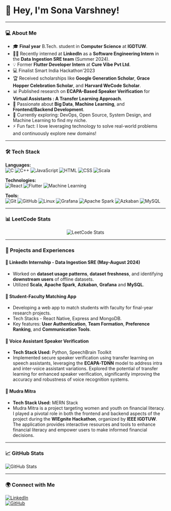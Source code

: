 # 👋 Hey, I'm Sona Varshney!

---

### 💻 About Me
- 🎓 **Final year** B.Tech. student in **Computer Science** at **IGDTUW**.
- 👩‍💻 Recently interned at **LinkedIn** as a **Software Engineering Intern** in the **Data Ingestion SRE team** (Summer 2024).
- 💡 Former **Flutter Developer Intern** at **Cure Vibe Pvt Ltd**.
- 💻 Finalist Smart India Hackathon'2023
- 🏆 Received scholarships like **Google Generation Scholar**, **Grace Hopper Celebration Scholar**, and **Harvard WeCode Scholar**.
- 📊 Published research on **ECAPA-Based Speaker Verification** for **Virtual Assistants : A Transfer Learning Approach**.
- 🌱 Passionate about **Big Data**, **Machine Learning**, and **Frontend/Backend Development**.
- 🔭 Currently exploring: DevOps, Open Source, System Design, and Machine Learning to find my niche.
- ⚡ Fun fact: I love leveraging technology to solve real-world problems and continuously explore new domains!

---

### 🛠 Tech Stack

**Languages:**  
![C](https://img.shields.io/badge/-C-A8B9CC?style=flat&logo=c&logoColor=white) 
![C++](https://img.shields.io/badge/-C%2B%2B-F34B7D?style=flat&logo=c%2B%2B&logoColor=white) 
![JavaScript](https://img.shields.io/badge/-JavaScript-F7DF1E?style=flat&logo=javascript&logoColor=black) 
![HTML](https://img.shields.io/badge/-HTML-E34F26?style=flat&logo=html5&logoColor=white) 
![CSS](https://img.shields.io/badge/-CSS-1572B6?style=flat&logo=css3&logoColor=white) 
![Scala](https://img.shields.io/badge/-Scala-DC322F?style=flat&logo=scala&logoColor=white)  

**Technologies:**  
![React](https://img.shields.io/badge/-React-61DAFB?style=flat&logo=react&logoColor=black) 
![Flutter](https://img.shields.io/badge/-Flutter-02569B?style=flat&logo=flutter&logoColor=white) 
![Machine Learning](https://img.shields.io/badge/-Machine%20Learning-FF6F20?style=flat&logo=TensorFlow&logoColor=white)  

**Tools:**  
![Git](https://img.shields.io/badge/-Git-F05032?style=flat&logo=git&logoColor=white) 
![GitHub](https://img.shields.io/badge/-GitHub-181717?style=flat&logo=github&logoColor=white) 
![Linux](https://img.shields.io/badge/-Linux-FCC624?style=flat&logo=linux&logoColor=black) 
![Grafana](https://img.shields.io/badge/-Grafana-F46800?style=flat&logo=grafana&logoColor=white) 
![Apache Spark](https://img.shields.io/badge/-Apache%20Spark-E25A1C?style=flat&logo=apachespark&logoColor=white) 
![Azkaban](https://img.shields.io/badge/-Azkaban-008080?style=flat&logo=azkaban&logoColor=white)
![MySQL](https://img.shields.io/badge/-MySQL-4479A1?style=flat&logo=mysql&logoColor=white)


---

### 📊 LeetCode Stats
<div align="center">
  <img src="https://leetcard.jacoblin.cool/sonavarshney29?ext=heatmap" alt="LeetCode Stats">
</div>

---

### 🌟 Projects and Experiences
#### 🔹 **LinkedIn Internship** - Data Ingestion SRE (May-August 2024)
- Worked on **dataset usage patterns**, **dataset freshness**, and identifying **downstream users** of offline datasets.
- Utilized **Scala**, **Apache Spark**, **Azkaban**, **Grafana** and **MySQL**.

#### 🔹 **Student-Faculty Matching App**
- Developing a web app to match students with faculty for final-year research projects.
- Tech Stacks - React Native, Express and MongoDB.
- Key features: **User Authentication**, **Team Formation**, **Preference Ranking**, and **Communication Tools**.

#### 🔹 **Voice Assistant Speaker Verification**
- **Tech Stack Used:** Python, SpeechBrain Toolkit
- Implemented secure speaker verification using transfer learning on speech assistants, leveraging the **ECAPA-TDNN** model to address intra and inter-voice assistant variations. Explored the potential of transfer learning for enhanced speaker verification, significantly improving the accuracy and robustness of voice recognition systems.

#### 🔹 **Mudra Mitra**
- **Tech Stack Used:** MERN Stack
- Mudra Mitra is a project targeting women and youth on financial literacy. I played a pivotal role in both the frontend and backend aspects of the project during the **WIEgnite Hackathon**, organized by **IEEE IGDTUW**. The application provides interactive resources and tools to enhance financial literacy and empower users to make informed financial decisions.

---

### 📈 GitHub Stats
![GitHub Stats](https://github-readme-stats.vercel.app/api?username=sonavarshney&show_icons=true&theme=radical)


---

### 🌍 Connect with Me
[![LinkedIn](https://img.shields.io/badge/LinkedIn-SonaVarshney-blue?style=flat&logo=linkedin)](https://www.linkedin.com/in/sona-varshney)  
[![GitHub](https://img.shields.io/badge/GitHub-SonaVarshney-black?style=flat&logo=github)](https://github.com/SonaVarshney)  


